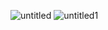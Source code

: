 ![untitled](https://github.com/Jorge212122/Simulacion-por-computadora-Jorge-Alejandro-Amaro/assets/84280097/8a45e07a-727c-43c3-9586-de72f406dfd1)
![untitled1](https://github.com/Jorge212122/Simulacion-por-computadora-Jorge-Alejandro-Amaro/assets/84280097/3755a13c-e92e-4658-96ee-72d36688f095)
